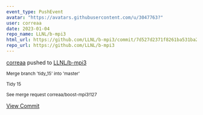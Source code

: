 ```yaml
---
event_type: PushEvent
avatar: "https://avatars.githubusercontent.com/u/3047763?"
user: correaa
date: 2023-01-04
repo_name: LLNL/b-mpi3
html_url: https://github.com/LLNL/b-mpi3/commit/7d527d2371f8261ba531ba20fee5d8908da9d247
repo_url: https://github.com/LLNL/b-mpi3
---
```


<a href='https://github.com/correaa' target='_blank'>correaa</a> pushed to <a href='https://github.com/LLNL/b-mpi3' target='_blank'>LLNL/b-mpi3</a>

<small>Merge branch 'tidy_15' into 'master'

Tidy 15

See merge request correaa/boost-mpi3!127</small>

<a href='https://github.com/LLNL/b-mpi3/commit/7d527d2371f8261ba531ba20fee5d8908da9d247' target='_blank'>View Commit</a>